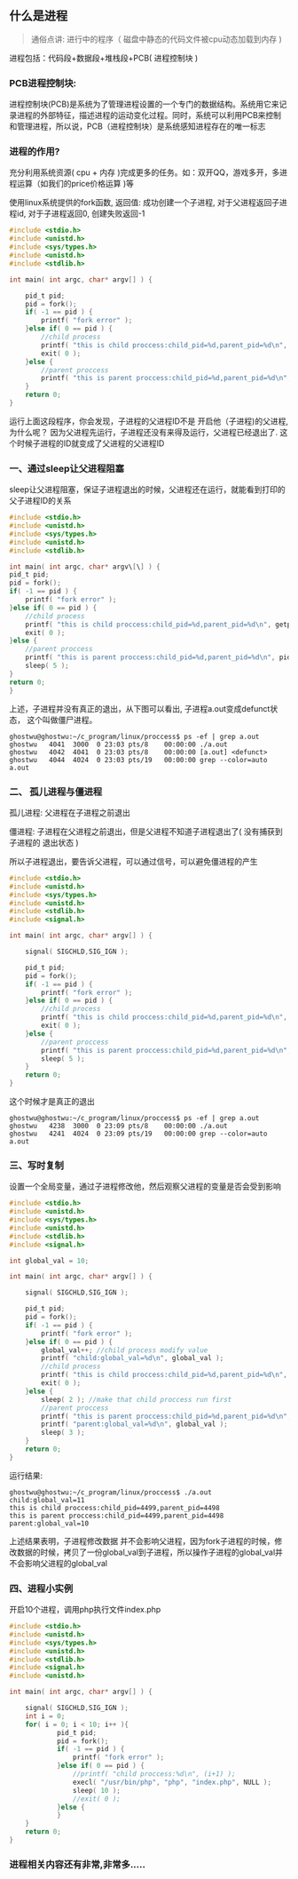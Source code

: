 ## 什么是进程

> 通俗点讲: 进行中的程序（ 磁盘中静态的代码文件被cpu动态加载到内存 )

进程包括：代码段+数据段+堆栈段+PCB( 进程控制块 )

### PCB进程控制块:

进程控制块(PCB)是系统为了管理进程设置的一个专门的数据结构。系统用它来记录进程的外部特征，描述进程的运动变化过程。同时，系统可以利用PCB来控制和管理进程，所以说，PCB（进程控制块）是系统感知进程存在的唯一标志

### 进程的作用?

充分利用系统资源( cpu + 内存 )完成更多的任务。如：双开QQ，游戏多开，多进程运算（如我们的price价格运算 )等

使用linux系统提供的fork函数, 返回值: 成功创建一个子进程, 对于父进程返回子进程id, 对于子进程返回0, 创建失败返回-1

```c
#include <stdio.h>
#include <unistd.h>
#include <sys/types.h>
#include <unistd.h>
#include <stdlib.h>

int main( int argc, char* argv[] ) {

    pid_t pid;
    pid = fork();
    if( -1 == pid ) {
        printf( "fork error" );
    }else if( 0 == pid ) {
        //child process
        printf( "this is child proccess:child_pid=%d,parent_pid=%d\n", getpid(), getppid() );
        exit( 0 );
    }else {
        //parent proccess
        printf( "this is parent proccess:child_pid=%d,parent_pid=%d\n", pid, getpid() );
    }
    return 0;
}
```

运行上面这段程序，你会发现，子进程的父进程ID不是 开启他（子进程)的父进程,  为什么呢？ 因为父进程先运行，子进程还没有来得及运行，父进程已经退出了.  这个时候子进程的ID就变成了父进程的父进程ID



### 一、通过sleep让父进程阻塞

sleep让父进程阻塞，保证子进程退出的时候，父进程还在运行，就能看到打印的父子进程ID的关系

```c
#include <stdio.h>
#include <unistd.h>
#include <sys/types.h>
#include <unistd.h>
#include <stdlib.h>

int main( int argc, char* argv\[\] ) {
pid_t pid;
pid = fork();
if( -1 == pid ) {
    printf( "fork error" );
}else if( 0 == pid ) {
    //child process
    printf( "this is child proccess:child_pid=%d,parent_pid=%d\n", getpid(), getppid() );
    exit( 0 );
}else {
    //parent proccess
    printf( "this is parent proccess:child_pid=%d,parent_pid=%d\n", pid, getpid() );
    sleep( 5 );
}
return 0;
}
```

上述，子进程并没有真正的退出，从下图可以看出, 子进程a.out变成defunct状态， 这个叫做僵尸进程。 

```shell
ghostwu@ghostwu:~/c_program/linux/proccess$ ps -ef | grep a.out
ghostwu   4041  3000  0 23:03 pts/8    00:00:00 ./a.out
ghostwu   4042  4041  0 23:03 pts/8    00:00:00 [a.out] <defunct>
ghostwu   4044  4024  0 23:03 pts/19   00:00:00 grep --color=auto a.out

```

### 二、 孤儿进程与僵进程

孤儿进程: 父进程在子进程之前退出

僵进程: 子进程在父进程之前退出，但是父进程不知道子进程退出了( 没有捕获到子进程的 退出状态 )

所以子进程退出，要告诉父进程，可以通过信号，可以避免僵进程的产生

```c
#include <stdio.h>
#include <unistd.h>
#include <sys/types.h>
#include <unistd.h>
#include <stdlib.h>
#include <signal.h>

int main( int argc, char* argv[] ) {

	signal( SIGCHLD,SIG_IGN );	

	pid_t pid;
	pid = fork();
	if( -1 == pid ) {
		printf( "fork error" );
	}else if( 0 == pid ) {
		//child process
		printf( "this is child proccess:child_pid=%d,parent_pid=%d\n", getpid(), getppid() );
		exit( 0 );
	}else {
		//parent proccess
		printf( "this is parent proccess:child_pid=%d,parent_pid=%d\n", pid, getpid() );
		sleep( 5 );
	}
	return 0;
}

```

这个时候才是真正的退出

```shell
ghostwu@ghostwu:~/c_program/linux/proccess$ ps -ef | grep a.out
ghostwu   4238  3000  0 23:09 pts/8    00:00:00 ./a.out
ghostwu   4241  4024  0 23:09 pts/19   00:00:00 grep --color=auto a.out
```

### 三、写时复制

设置一个全局变量，通过子进程修改他，然后观察父进程的变量是否会受到影响

```c
#include <stdio.h>
#include <unistd.h>
#include <sys/types.h>
#include <unistd.h>
#include <stdlib.h>
#include <signal.h>

int global_val = 10;

int main( int argc, char* argv[] ) {

	signal( SIGCHLD,SIG_IGN );	

	pid_t pid;
	pid = fork();
	if( -1 == pid ) {
		printf( "fork error" );
	}else if( 0 == pid ) {
		global_val++; //child process modify value
		printf( "child:global_val=%d\n", global_val );
		//child process
		printf( "this is child proccess:child_pid=%d,parent_pid=%d\n", getpid(), getppid() );
		exit( 0 );
	}else {
		sleep( 2 ); //make that child proccess run first
		//parent proccess
		printf( "this is parent proccess:child_pid=%d,parent_pid=%d\n", pid, getpid() );
		printf( "parent:global_val=%d\n", global_val );
		sleep( 3 );
	}
	return 0;
}

```

运行结果:

```shell
ghostwu@ghostwu:~/c_program/linux/proccess$ ./a.out 
child:global_val=11
this is child proccess:child_pid=4499,parent_pid=4498
this is parent proccess:child_pid=4499,parent_pid=4498
parent:global_val=10
```

上述结果表明，子进程修改数据 并不会影响父进程，因为fork子进程的时候，修改数据的时候，拷贝了一份global_val到子进程，所以操作子进程的global_val并不会影响父进程的global_val



### 四、进程小实例

开启10个进程，调用php执行文件index.php

```c
#include <stdio.h>
#include <unistd.h>
#include <sys/types.h>
#include <unistd.h>
#include <stdlib.h>
#include <signal.h>
#include <unistd.h>

int main( int argc, char* argv[] ) {

	signal( SIGCHLD,SIG_IGN );	
	int i = 0;
	for( i = 0; i < 10; i++ ){
			pid_t pid;
			pid = fork();
			if( -1 == pid ) {
				printf( "fork error" );
			}else if( 0 == pid ) {
				//printf( "child proccess:%d\n", (i+1) );
				execl( "/usr/bin/php", "php", "index.php", NULL );
				sleep( 10 );
				//exit( 0 );
			}else {
			}
	}
	return 0;
}

```

### 进程相关内容还有非常,非常多.....


























